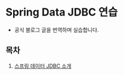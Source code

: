 # Spring Data JDBC 연습
- 공식 블로그 글을 번역하며 실습합니다.

## 목차
1. [스프링 데이터 JDBC 소개](https://github.com/sharpie1330/data_jdbc_practice/wiki/%EC%8A%A4%ED%94%84%EB%A7%81-%EB%8D%B0%EC%9D%B4%ED%84%B0-JDBC-%EC%86%8C%EA%B0%9C)